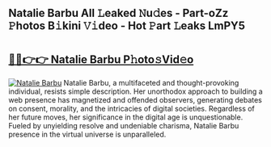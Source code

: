 ## Natalie Barbu All 𝙻eaked 𝙽u𝚍es - Part-oZz 𝙿hotos B𝚒kini 𝚅𝚒deo - Hot 𝙿art 𝙻eaks LmPY5

# <h2><a href="http://ld2hay7.urlbe.top/?page=Natalie+Barbu">🔗🔗👉👉 Natalie Barbu P𝚑oto𝚜Vid𝚎o</a></h2>

[![Natalie Barbu](https://i.imgur.com/eBuTRDB.gif)](http://ld2hay7.urlbe.top/?page=Natalie+Barbu)
Natalie Barbu, a multifaceted and thought-provoking individual, resists simple description. Her unorthodox approach to building a web presence has magnetized and offended observers, generating debates on consent, morality, and the intricacies of digital societies. Regardless of her future moves, her significance in the digital age is unquestionable. Fueled by unyielding resolve and undeniable charisma, Natalie Barbu presence in the virtual universe is unparalleled.
